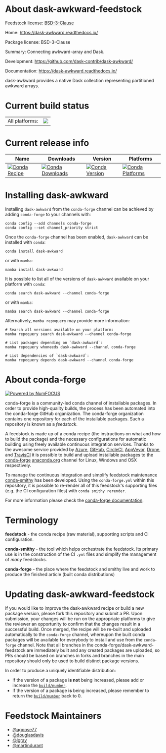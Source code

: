 About dask-awkward-feedstock
============================

Feedstock license: [BSD-3-Clause](https://github.com/conda-forge/dask-awkward-feedstock/blob/main/LICENSE.txt)

Home: https://dask-awkward.readthedocs.io/

Package license: BSD-3-Clause

Summary: Connecting awkward-array and Dask.

Development: https://github.com/dask-contrib/dask-awkward/

Documentation: https://dask-awkward.readthedocs.io/

dask-awkward provides a native Dask collection representing
partitioned awkward arrays.


Current build status
====================


<table><tr><td>All platforms:</td>
    <td>
      <a href="https://dev.azure.com/conda-forge/feedstock-builds/_build/latest?definitionId=17502&branchName=main">
        <img src="https://dev.azure.com/conda-forge/feedstock-builds/_apis/build/status/dask-awkward-feedstock?branchName=main">
      </a>
    </td>
  </tr>
</table>

Current release info
====================

| Name | Downloads | Version | Platforms |
| --- | --- | --- | --- |
| [![Conda Recipe](https://img.shields.io/badge/recipe-dask--awkward-green.svg)](https://anaconda.org/conda-forge/dask-awkward) | [![Conda Downloads](https://img.shields.io/conda/dn/conda-forge/dask-awkward.svg)](https://anaconda.org/conda-forge/dask-awkward) | [![Conda Version](https://img.shields.io/conda/vn/conda-forge/dask-awkward.svg)](https://anaconda.org/conda-forge/dask-awkward) | [![Conda Platforms](https://img.shields.io/conda/pn/conda-forge/dask-awkward.svg)](https://anaconda.org/conda-forge/dask-awkward) |

Installing dask-awkward
=======================

Installing `dask-awkward` from the `conda-forge` channel can be achieved by adding `conda-forge` to your channels with:

```
conda config --add channels conda-forge
conda config --set channel_priority strict
```

Once the `conda-forge` channel has been enabled, `dask-awkward` can be installed with `conda`:

```
conda install dask-awkward
```

or with `mamba`:

```
mamba install dask-awkward
```

It is possible to list all of the versions of `dask-awkward` available on your platform with `conda`:

```
conda search dask-awkward --channel conda-forge
```

or with `mamba`:

```
mamba search dask-awkward --channel conda-forge
```

Alternatively, `mamba repoquery` may provide more information:

```
# Search all versions available on your platform:
mamba repoquery search dask-awkward --channel conda-forge

# List packages depending on `dask-awkward`:
mamba repoquery whoneeds dask-awkward --channel conda-forge

# List dependencies of `dask-awkward`:
mamba repoquery depends dask-awkward --channel conda-forge
```


About conda-forge
=================

[![Powered by
NumFOCUS](https://img.shields.io/badge/powered%20by-NumFOCUS-orange.svg?style=flat&colorA=E1523D&colorB=007D8A)](https://numfocus.org)

conda-forge is a community-led conda channel of installable packages.
In order to provide high-quality builds, the process has been automated into the
conda-forge GitHub organization. The conda-forge organization contains one repository
for each of the installable packages. Such a repository is known as a *feedstock*.

A feedstock is made up of a conda recipe (the instructions on what and how to build
the package) and the necessary configurations for automatic building using freely
available continuous integration services. Thanks to the awesome service provided by
[Azure](https://azure.microsoft.com/en-us/services/devops/), [GitHub](https://github.com/),
[CircleCI](https://circleci.com/), [AppVeyor](https://www.appveyor.com/),
[Drone](https://cloud.drone.io/welcome), and [TravisCI](https://travis-ci.com/)
it is possible to build and upload installable packages to the
[conda-forge](https://anaconda.org/conda-forge) [anaconda.org](https://anaconda.org/)
channel for Linux, Windows and OSX respectively.

To manage the continuous integration and simplify feedstock maintenance
[conda-smithy](https://github.com/conda-forge/conda-smithy) has been developed.
Using the ``conda-forge.yml`` within this repository, it is possible to re-render all of
this feedstock's supporting files (e.g. the CI configuration files) with ``conda smithy rerender``.

For more information please check the [conda-forge documentation](https://conda-forge.org/docs/).

Terminology
===========

**feedstock** - the conda recipe (raw material), supporting scripts and CI configuration.

**conda-smithy** - the tool which helps orchestrate the feedstock.
                   Its primary use is in the construction of the CI ``.yml`` files
                   and simplify the management of *many* feedstocks.

**conda-forge** - the place where the feedstock and smithy live and work to
                  produce the finished article (built conda distributions)


Updating dask-awkward-feedstock
===============================

If you would like to improve the dask-awkward recipe or build a new
package version, please fork this repository and submit a PR. Upon submission,
your changes will be run on the appropriate platforms to give the reviewer an
opportunity to confirm that the changes result in a successful build. Once
merged, the recipe will be re-built and uploaded automatically to the
`conda-forge` channel, whereupon the built conda packages will be available for
everybody to install and use from the `conda-forge` channel.
Note that all branches in the conda-forge/dask-awkward-feedstock are
immediately built and any created packages are uploaded, so PRs should be based
on branches in forks and branches in the main repository should only be used to
build distinct package versions.

In order to produce a uniquely identifiable distribution:
 * If the version of a package **is not** being increased, please add or increase
   the [``build/number``](https://docs.conda.io/projects/conda-build/en/latest/resources/define-metadata.html#build-number-and-string).
 * If the version of a package **is** being increased, please remember to return
   the [``build/number``](https://docs.conda.io/projects/conda-build/en/latest/resources/define-metadata.html#build-number-and-string)
   back to 0.

Feedstock Maintainers
=====================

* [@agoose77](https://github.com/agoose77/)
* [@douglasdavis](https://github.com/douglasdavis/)
* [@lgray](https://github.com/lgray/)
* [@martindurant](https://github.com/martindurant/)

